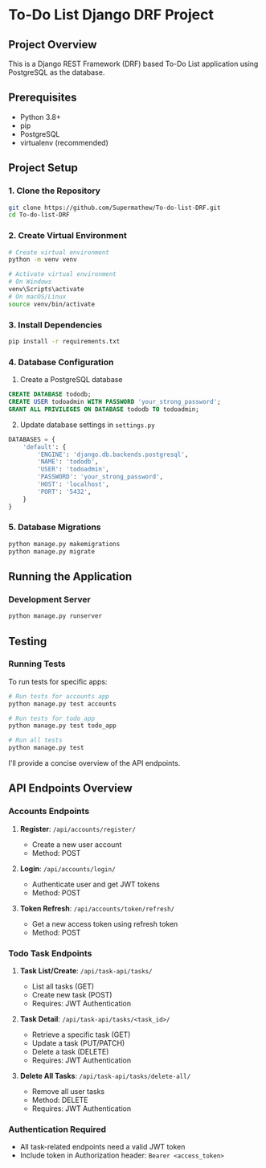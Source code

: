 # To-Do List Django DRF Project

## Project Overview
This is a Django REST Framework (DRF) based To-Do List application using PostgreSQL as the database.

## Prerequisites
- Python 3.8+
- pip
- PostgreSQL
- virtualenv (recommended)

## Project Setup

### 1. Clone the Repository
```bash
git clone https://github.com/Supermathew/To-do-list-DRF.git
cd To-do-list-DRF
```

### 2. Create Virtual Environment
```bash
# Create virtual environment
python -m venv venv

# Activate virtual environment
# On Windows
venv\Scripts\activate
# On macOS/Linux
source venv/bin/activate
```

### 3. Install Dependencies
```bash
pip install -r requirements.txt
```

### 4. Database Configuration
1. Create a PostgreSQL database
```sql
CREATE DATABASE tododb;
CREATE USER todoadmin WITH PASSWORD 'your_strong_password';
GRANT ALL PRIVILEGES ON DATABASE tododb TO todoadmin;
```

2. Update database settings in `settings.py`
```python
DATABASES = {
    'default': {
        'ENGINE': 'django.db.backends.postgresql',
        'NAME': 'tododb',
        'USER': 'todoadmin',
        'PASSWORD': 'your_strong_password',
        'HOST': 'localhost',
        'PORT': '5432',
    }
}
```

### 5. Database Migrations
```bash
python manage.py makemigrations
python manage.py migrate
```

## Running the Application

### Development Server
```bash
python manage.py runserver
```

## Testing

### Running Tests
To run tests for specific apps:

```bash
# Run tests for accounts app
python manage.py test accounts

# Run tests for todo_app
python manage.py test todo_app

# Run all tests
python manage.py test
```

I'll provide a concise overview of the API endpoints.

## API Endpoints Overview

### Accounts Endpoints
1. **Register**: `/api/accounts/register/`
   - Create a new user account
   - Method: POST

2. **Login**: `/api/accounts/login/`
   - Authenticate user and get JWT tokens
   - Method: POST

3. **Token Refresh**: `/api/accounts/token/refresh/`
   - Get a new access token using refresh token
   - Method: POST

### Todo Task Endpoints
1. **Task List/Create**: `/api/task-api/tasks/`
   - List all tasks (GET)
   - Create new task (POST)
   - Requires: JWT Authentication

2. **Task Detail**: `/api/task-api/tasks/<task_id>/`
   - Retrieve a specific task (GET)
   - Update a task (PUT/PATCH)
   - Delete a task (DELETE)
   - Requires: JWT Authentication

3. **Delete All Tasks**: `/api/task-api/tasks/delete-all/`
   - Remove all user tasks
   - Method: DELETE
   - Requires: JWT Authentication

### Authentication Required
- All task-related endpoints need a valid JWT token
- Include token in Authorization header: `Bearer <access_token>`
